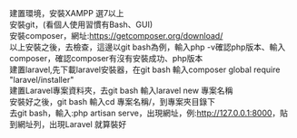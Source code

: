 建置環境，安裝XAMPP 選7以上   
安裝git，(看個人使用習慣有Bash、GUI)    
安裝composer，網址:https://getcomposer.org/download/  
以上安裝之後，去檢查，這邊以git bash為例，輸入php -v確認php版本、輸入composer，確認composer有沒有安裝成功、php版本   
建置laravel,先下載laravel安裝器，在git bash 輸入composer global require "laravel/installer"   
建置Laravel專案資料夾，去git bash 輸入laravel new 專案名稱   
安裝好之後，git bash 輸入cd 專案名稱/，到專案夾目錄下   
去git bash，輸入:php artisan serve，出現網址，例:<http://127.0.0.1:8000>，貼到網址列，出現Laravel 就算裝好
